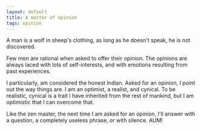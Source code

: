 ```yaml
---
layout: default
title: A matter of opinion
tags: opinion
---
```


A man is a wolf in sheep's clothing, as long as he doesn't speak, he is not discovered.

Few men are rational when asked to offer their opinion. The opinions are always laced with lots of self-interests, and with emotions resulting from past experiences.

I particularly, am considered the honest Indian. Asked for an opinion, I point out the way things are. I am an optimist, a realist, and cynical. To be realistic, cynical is a trait I have inherited from the rest of mankind, but I am optimistic that I can overcome that.

Like the zen master, the next time I am asked for an opinion, I'll answer with a question, a completely useless phrase, or with silence. AUM!
